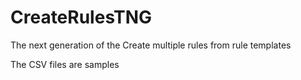 # CreateRulesTNG
The next generation of the Create multiple rules from rule templates

The CSV files are samples
